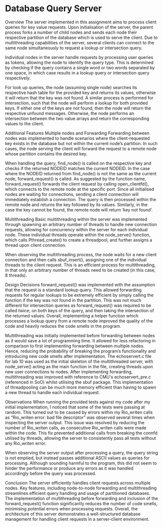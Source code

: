 # Database Query Server

Overview
The server implemented in this assignment aims to process client queries for key value requests. Upon initialisation of the server, the parent process forks a number of child nodes and sends each node their respective partition of the database which is used to serve the client. Due to multithreading capabilities of the server, several clients can connect to the same node simultaneously to request a lookup or intersection query.

Individual nodes in the server handle requests by processing user queries as tokens, allowing the node to identify the query type. This is determined by checking if the query contains a single word or two words separated by one space, in which case results in a lookup query or intersection query respectively.

For look up queries, the node (assuming single node) searches its respective hash table for the provided key and returns its values, otherwise it will return that the key was not found. A similar process is performed for intersection, such that the node will perform a lookup for both provided keys. If either one of the keys are not found, then the node will return the respective unfound messages. Otherwise, the node performs an intersection between the two value arrays and return the corresponding values to the client.

Additional Features
Multiple nodes and Forwarding
Forwarding between nodes was implemented to handle scenarios where the client-requested key exists in the database but not within the current node’s partition. In such cases, the node serving the client will forward the request to a remote node whose partition contains the desired key.

When handling the query, find_node() is called on the respective key and checks if the returned NODEID matches the current NODEID. In the case where the NODEID returned from find_node() is not the same as the current node, forward_request() is called. As suggested by the function name, forward_request() forwards the client request by calling open_clientfd(), which connects to the remote node at the specific port. Since all initialised nodes are waiting for connections, sending a client connection will immediately establish a connection. The query is then processed within the remote node and returns the key followed by its values. Similarly, in the case the key cannot be found, the remote node will return ‘key not found’.

Multithreading
Basic multithreading within the server was implemented through spawning an arbitrary number of threads to handle new connection requests, allowing for concurrency within the server for each individual node. These individual threads operate within the node_serve() function, which calls Pthread_create() to create a threadpool, and further assigns a thread upon client connection.

When observing the multithreading process, the node waits for a new client connection and then calls sbuf_insert(), assigning one of the individual threads to the client request. This is an efficient process for multithreading, in that only an arbitrary number of threads need to be created (in this case, 8 threads).

Design Decisions
forward_request() was implemented with the assumption that the request is a standard lookup query. This allowed forwarding requests for regular lookups to be extremely efficient by simply calling the function if the key was not found in the partition. This was not much different for intersection queries as forward_request() was required to be called twice; on both keys of the query, and then taking the intersection of the returned values. Overall, implementing a helper function which processes a lookup query from a remote node improved the quality of the code and heavily reduces the code smells in the program.

Multithreading was initially implemented before forwarding between nodes as it would save a lot of programming time. It allowed for less refactoring in comparison to first implementing forwarding between multiple nodes. Hence, reducing the probability of breaking the program’s functionality and introducing new code smells after implementation. The echoservert.c file for lab 10 was used as the initial skeleton of the multithreaded server, with node_serve() acting as the main function in the file, creating threads upon new user connections to nodes. After implementing forwarding, multithreading was improved with reference to CMU's echoservert_pre.c (referenced in SoO) whilst utilising the sbuf package. This implementation of threadpooling can be much more memory efficient than having to spawn a new thread to handle each individual request.

Observations
When running the provided tests against my code after my initial implementation, I noticed that some of the tests were passing at random. This turned out to be caused by errors within my Rio_writen calls as “Rio_writen error: bad file descriptor” was observed several times when inspecting the server output. This issue was resolved by reducing the number of Rio_writen calls, as consecutive Rio_writen calls were made within the code. This fix prevented additional calls from breaking the connfd utilised by threads, allowing the server to consistently pass all tests without any Rio_writen error.

When observing the server output after processing a query, the query string is not emptied, but instead passes additional ASCII values as queries for processing. Although sounding harmful to the program, this did not seem to hinder the performance or produce any errors as it was handled accordingly before the query was processed.

Conclusion
The server efficiently handles client requests across multiple nodes. Key features, including node-to-node forwarding and multithreading streamlines efficient query handling and usage of partitioned databases. The implementation of multithreading before forwarding and inclusion of the forward_request() function significantly reduces the number of code smells, minimising potential errors when processing requests. Overall, the architecture of this server demonstrates a well-structured database management for handling client requests in a server-client environment.
